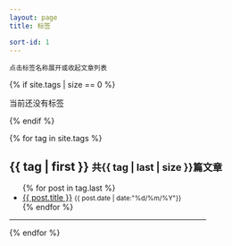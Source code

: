 ```yaml
---
layout: page
title: 标签

sort-id: 1
---
```


<script type="text/javascript">
	$(document).ready(function(){
		$(".item-title").click(function(){
			$(".item-content#" + this.id).slideToggle("fast");
		})
	})
</script>

<small class="masthead-title">点击标签名称展开或收起文章列表</small>

{% if site.tags | size == 0 %}
<p class="message">当前还没有标签</p>
{% endif %}

{% for tag in site.tags %}
<div class="item-title" id="{{ tag | first }}">
	<h2>{{ tag | first }}      <small>共{{ tag | last | size }}篇文章</small></h2>	
</div>
<div class="item-content" id="{{ tag | first }}">
	<ul>
    	{% for post in tag.last %}
        	<li><a href="{{ post.url }}">{{ post.title }}</a>      <small>{{ post.date | date:"%d/%m/%Y"}}</small></li>
    	{% endfor %}
	</ul>
</div>
<hr width="70%" />
{% endfor %}

